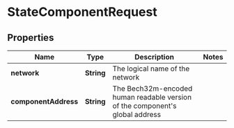 

# StateComponentRequest


## Properties

| Name | Type | Description | Notes |
|------------ | ------------- | ------------- | -------------|
|**network** | **String** | The logical name of the network |  |
|**componentAddress** | **String** | The Bech32m-encoded human readable version of the component&#39;s global address |  |



